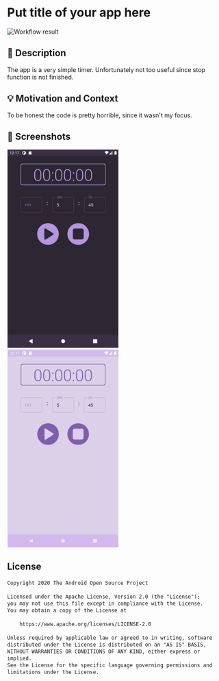 # Put title of your app here

<!--- Replace <OWNER> with your Github Username and <REPOSITORY> with the name of your repository. -->
<!--- You can find both of these in the url bar when you open your repository in github. -->
![Workflow result](https://github.com/lukeforit/dev-challenge-componse-2-timer/workflows/Check/badge.svg)


## :scroll: Description
<!--- Describe your app in one or two sentences -->
The app is a very simple timer. Unfortunately not too useful since stop function is not finished.

## :bulb: Motivation and Context
<!--- Optionally point readers to interesting parts of your submission. -->
<!--- What are you especially proud of? -->
To be honest the code is pretty horrible, since it wasn't my focus.

## :camera_flash: Screenshots
<!-- You can add more screenshots here if you like -->
<img src="/results/screenshot_1.png" width="260">&emsp;<img src="/results/screenshot_2.png" width="260">

## License
```
Copyright 2020 The Android Open Source Project

Licensed under the Apache License, Version 2.0 (the "License");
you may not use this file except in compliance with the License.
You may obtain a copy of the License at

    https://www.apache.org/licenses/LICENSE-2.0

Unless required by applicable law or agreed to in writing, software
distributed under the License is distributed on an "AS IS" BASIS,
WITHOUT WARRANTIES OR CONDITIONS OF ANY KIND, either express or implied.
See the License for the specific language governing permissions and
limitations under the License.
```